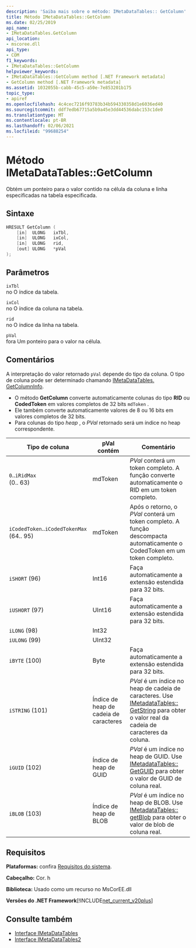 ```yaml
---
description: 'Saiba mais sobre o método: IMetaDataTables:: GetColumn'
title: Método IMetaDataTables::GetColumn
ms.date: 02/25/2019
api_name:
- IMetaDataTables.GetColumn
api_location:
- mscoree.dll
api_type:
- COM
f1_keywords:
- IMetaDataTables::GetColumn
helpviewer_keywords:
- IMetaDataTables::GetColumn method [.NET Framework metadata]
- GetColumn method [.NET Framework metadata]
ms.assetid: 1032055b-cabb-45c5-a50e-7e853201b175
topic_type:
- apiref
ms.openlocfilehash: 4c4cec7216f93783b34b594330358d1e6036ed40
ms.sourcegitcommit: ddf7edb67715a5b9a45e3dd44536dabc153c1de0
ms.translationtype: MT
ms.contentlocale: pt-BR
ms.lasthandoff: 02/06/2021
ms.locfileid: "99688254"
---
```

# <a name="imetadatatablesgetcolumn-method"></a>Método IMetaDataTables::GetColumn

Obtém um ponteiro para o valor contido na célula da coluna e linha especificadas na tabela especificada.  
  
## <a name="syntax"></a>Sintaxe  
  
```cpp  
HRESULT GetColumn (
    [in]  ULONG   ixTbl,  
    [in]  ULONG   ixCol,  
    [in]  ULONG   rid,  
    [out] ULONG   *pVal  
);  
```  
  
## <a name="parameters"></a>Parâmetros

 `ixTbl`  
 no O índice da tabela.  
  
 `ixCol`  
 no O índice da coluna na tabela.  
  
 `rid`  
 no O índice da linha na tabela.  
  
 `pVal`  
 fora Um ponteiro para o valor na célula.  

## <a name="remarks"></a>Comentários

A interpretação do valor retornado `pVal` depende do tipo da coluna. O tipo de coluna pode ser determinado chamando [IMetaDataTables. GetColumnInfo](imetadatatables-getcolumninfo-method.md).

- O método **GetColumn** converte automaticamente colunas do tipo **RID** ou **CodedToken** em valores completos de 32 bits `mdToken` .
- Ele também converte automaticamente valores de 8 ou 16 bits em valores completos de 32 bits.
- Para colunas do tipo *heap* , o *PVal* retornado será um índice no heap correspondente.

| Tipo de coluna              | pVal contém | Comentário                          |
|--------------------------|---------------|-----------------------------------|
| `0`..`iRidMax`<br>(0.. 63)  | mdToken     | *PVal* conterá um token completo. A função converte automaticamente o RID em um token completo. |
| `iCodedToken`..`iCodedTokenMax`<br>(64.. 95) | mdToken | Após o retorno, o *PVal* conterá um token completo. A função descompacta automaticamente o CodedToken em um token completo. |
| `iSHORT` (96)            | Int16         | Faça automaticamente a extensão estendida para 32 bits.  |
| `iUSHORT` (97)           | UInt16        | Faça automaticamente a extensão estendida para 32 bits.  |
| `iLONG` (98)             | Int32         |                                        |
| `iULONG` (99)            | UInt32        |                                        |
| `iBYTE` (100)            | Byte          | Faça automaticamente a extensão estendida para 32 bits.  |
| `iSTRING` (101)          | Índice de heap de cadeia de caracteres | *PVal* é um índice no heap de cadeia de caracteres. Use [IMetadataTables:: GetString](imetadatatables-getstring-method.md) para obter o valor real da cadeia de caracteres da coluna. |
| `iGUID` (102)            | Índice de heap de GUID | *PVal* é um índice no heap de GUID. Use [IMetadataTables:: GetGUID](imetadatatables-getguid-method.md) para obter o valor de GUID de coluna real. |
| `iBLOB` (103)            | Índice de heap de BLOB | *PVal* é um índice no heap de BLOB. Use [IMetadataTables:: getBlob](imetadatatables-getblob-method.md) para obter o valor de blob de coluna real. |
  
## <a name="requirements"></a>Requisitos  

 **Plataformas:** confira [Requisitos do sistema](../../get-started/system-requirements.md).  
  
 **Cabeçalho:** Cor. h  
  
 **Biblioteca:** Usado como um recurso no MsCorEE.dll  
  
 **Versões do .NET Framework**[!INCLUDE[net_current_v20plus](../../../../includes/net-current-v20plus-md.md)]  
  
## <a name="see-also"></a>Consulte também

- [Interface IMetaDataTables](imetadatatables-interface.md)
- [Interface IMetaDataTables2](imetadatatables2-interface.md)
